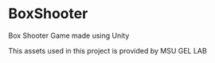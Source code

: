 # BoxShooter
Box Shooter Game made using Unity

This assets used in this project is provided by MSU GEL LAB
